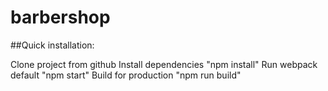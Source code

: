 # barbershop

##Quick installation:

Clone project from github
Install dependencies "npm install"
Run webpack default "npm start"
Build for production "npm run build"
